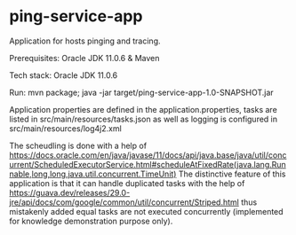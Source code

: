 # **ping-service-app**

Application for hosts pinging and tracing.

Prerequisites: Oracle JDK 11.0.6 & Maven

Tech stack: Oracle JDK 11.0.6

Run: mvn package; java -jar target/ping-service-app-1.0-SNAPSHOT.jar

Application properties are defined in the application.properties, tasks are listed in src/main/resources/tasks.json as well as logging is configured in src/main/resources/log4j2.xml

The scheudling is done with a help of https://docs.oracle.com/en/java/javase/11/docs/api/java.base/java/util/concurrent/ScheduledExecutorService.html#scheduleAtFixedRate(java.lang.Runnable,long,long,java.util.concurrent.TimeUnit)
The distinctive feature of this application is that it can handle duplicated tasks with the help of https://guava.dev/releases/29.0-jre/api/docs/com/google/common/util/concurrent/Striped.html thus mistakenly added equal tasks are not executed concurrently (implemented for knowledge demonstration purpose only).
